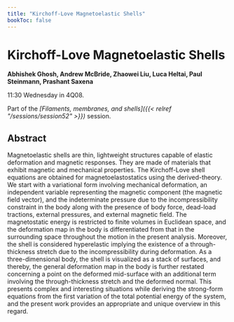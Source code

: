 ```yaml
---
title: "Kirchoff-Love Magnetoelastic Shells"
bookToc: false
---
```


# Kirchoff-Love Magnetoelastic Shells

**Abhishek Ghosh, Andrew McBride, Zhaowei Liu, Luca Heltai, Paul Steinmann, Prashant Saxena**

11:30 Wednesday in 4Q08.

Part of the *[Filaments, membranes, and shells]({{< relref "/sessions/session52" >}})* session.

## Abstract

Magnetoelastic shells are thin, lightweight structures capable of elastic deformation and magnetic responses. They are made of materials that exhibit magnetic and mechanical properties. The Kirchoff-Love shell equations are obtained for magnetoelastostatics using the derived-theory. We start with a variational form involving mechanical deformation, an independent variable representing the magnetic component (the magnetic field vector), and the indeterminate pressure due to the incompressibility constraint in the body along with the presence of body force, dead-load tractions, external pressures, and external magnetic field. The magnetostatic energy is restricted to finite volumes in Euclidean space, and the deformation map in the body is differentiated from that in the surrounding space throughout the motion in the present analysis. Moreover, the shell is considered hyperelastic implying the existence of a through-thickness stretch due to the incompressibility during deformation. As a three-dimensional body, the shell is visualized as a stack of surfaces, and thereby, the general deformation map in the body is further restated concerning a point on the deformed mid-surface with an additional term involving the through-thickness stretch and the deformed normal. This presents complex and interesting situations while deriving the strong-form equations from the first variation of the total potential energy of the system, and the present work provides an appropriate and unique overview in this regard.


